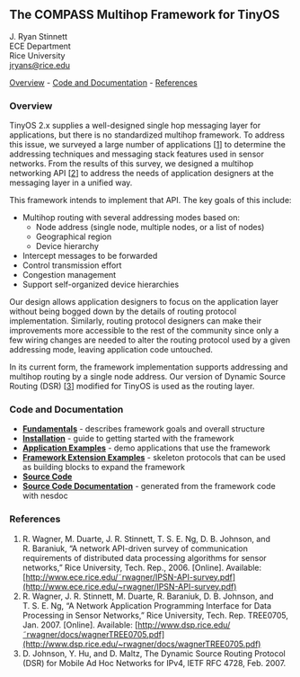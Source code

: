 <div class="maketitle">

## The COMPASS Multihop Framework for TinyOS

<div class="author">

<span class="cmr-12">J. Ryan Stinnett</span>  
<span class="cmr-9">ECE Department</span>  
<span class="cmr-9">Rice
University</span>  
<span class="obeylines-h">[<span class="cmtt-9">jryans@rice.edu</span>](mailto:jryans@rice.edu)</span>

</div>

  
  
[Overview](#x1-10001) - [Code and Documentation](#downloads) -
[References](#x1-110003.3)

</div>

### Overview

TinyOS 2.x supplies a well-designed single hop messaging layer for
applications, but there is no standardized multihop framework. To
address this issue, we surveyed a large number of applications
<span class="cite">\[[1](#Xsurvey)\]</span> to determine the addressing
techniques and messaging stack features used in sensor networks. From
the results of this survey, we designed a multihop networking API
<span class="cite">\[[2](#Xapi)\]</span> to address the needs of
application designers at the messaging layer in a unified way.

This framework intends to implement that API. The key goals of this
include:

  - Multihop routing with several addressing modes based on:
      - Node address (single node, multiple nodes, or a list of nodes)
      - Geographical region
      - Device hierarchy
  - Intercept messages to be forwarded
  - Control transmission effort
  - Congestion management
  - Support self-organized device hierarchies

Our design allows application designers to focus on the application
layer without being bogged down by the details of routing protocol
implementation. Similarly, routing protocol designers can make their
improvements more accessible to the rest of the community since only a
few wiring changes are needed to alter the routing protocol used by a
given addressing mode, leaving application code untouched.

In its current form, the framework implementation supports addressing
and multihop routing by a single node address. Our version of Dynamic
Source Routing (DSR) <span class="cite">\[[3](#Xdsr-rfc)\]</span>
modified for TinyOS is used as the routing layer.

### <span id="downloads"></span>Code and Documentation

  - [**Fundamentals**](framework.pdf) - describes framework goals and
    overall structure
  - [**Installation**](install.txt) - guide to getting started with the
    framework
  - [**Application Examples**](apps/) - demo applications that use the
    framework
  - [**Framework Extension Examples**](exts/) - skeleton protocols that
    can be used as building blocks to expand the framework
  - [**Source Code**](https://github.com/jryans/compass-dsr-tinyos)
  - [**Source Code Documentation**](nesdoc/) - generated from the
    framework code with nesdoc

### <span id="x1-110003.3"></span>References

<div class="thebibliography">

1. <span id="Xsurvey"></span>R. Wagner,
M. Duarte, J. R. Stinnett, T. S. E. Ng, D. B. Johnson, and R. Baraniuk,
“A network API-driven survey of communication requirements of
distributed data processing algorithms for sensor networks,” Rice
University, Tech. Rep., 2006. \[Online\]. Available:
<span class="obeylines-h">[http://www.ece.rice.edu/˜rwagner/IPSN-API-survey.pdf](http://www.ece.rice.edu/~rwagner/IPSN-API-survey.pdf)</span>
2. <span id="Xapi"></span>R. Wagner,
J. R. Stinnett, M. Duarte, R. Baraniuk, D. B. Johnson, and T. S. E. Ng,
“A Network Application Programming Interface for Data Processing in
Sensor Networks,” Rice University, Tech. Rep. TREE0705, Jan. 2007.
\[Online\]. Available:
<span class="obeylines-h">[http://www.dsp.rice.edu/˜rwagner/docs/wagnerTREE0705.pdf](http://www.dsp.rice.edu/~rwagner/docs/wagnerTREE0705.pdf)</span>
3. <span id="Xdsr-rfc"></span>D. Johnson,
Y. Hu, and D. Maltz, <span class="cmti-10">The Dynamic Source
Routing</span> <span class="cmti-10">Protocol (DSR) for Mobile Ad Hoc
Networks for IPv4</span>, IETF RFC 4728, Feb. 2007.

</div>
